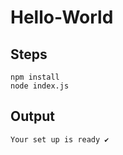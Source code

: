 # Hello-World

## Steps

```
npm install
node index.js
```

## Output

```
Your set up is ready ✔
```

